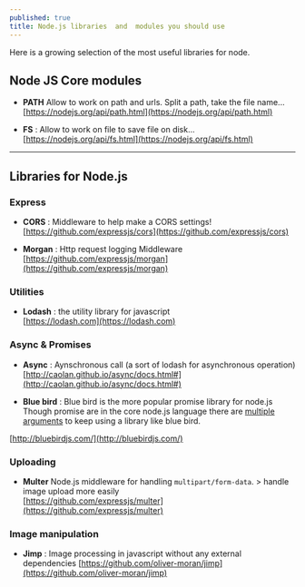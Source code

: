 ```yaml
---
published: true
title: Node.js libraries  and  modules you should use
---
```

Here is a growing selection of the most useful libraries for node.

## Node JS Core modules

* **PATH** Allow to work on path and urls. Split a path, take the file name...    
[https://nodejs.org/api/path.html](https://nodejs.org/api/path.html)

* **FS** : Allow to work on file to save file on disk...     
[https://nodejs.org/api/fs.html](https://nodejs.org/api/fs.html)


***

## Libraries for Node.js

### Express

* **CORS** : Middleware to help make a CORS settings!    
[https://github.com/expressjs/cors](https://github.com/expressjs/cors)

* **Morgan** : Http request logging Middleware    
[https://github.com/expressjs/morgan](https://github.com/expressjs/morgan)

### Utilities

* **Lodash** : the utility library for javascript    
[https://lodash.com](https://lodash.com)

### Async & Promises

* **Async** : Aynschronous call (a sort of lodash for asynchronous operation)     [http://caolan.github.io/async/docs.html#](http://caolan.github.io/async/docs.html#)

* **Blue bird** : Blue bird is the more popular promise library for node.js Though promise are in the core node.js language there are  [multiple  arguments](http://stackoverflow.com/questions/34960886/are-there-still-reasons-to-use-promise-libraries-like-q-or-bluebird-now-that-we) to keep using a library like blue bird.  
  
[http://bluebirdjs.com/](http://bluebirdjs.com/)

### Uploading

* **Multer** Node.js middleware for handling `multipart/form-data`. > handle image upload more easily    
[https://github.com/expressjs/multer](https://github.com/expressjs/multer)

### Image manipulation

* **Jimp** : Image processing in javascript without any external dependencies     [https://github.com/oliver-moran/jimp](https://github.com/oliver-moran/jimp)

